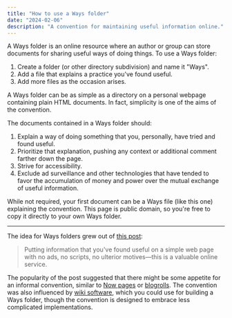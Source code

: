 ```yaml
---
title: "How to use a Ways folder"
date: "2024-02-06"
description: "A convention for maintaining useful information online."
---
```


A Ways folder is an online resource where an author or group can store documents for sharing useful ways of doing things. To use a Ways folder:

1. Create a folder (or other directory subdivision) and name it "Ways".
2. Add a file that explains a practice you've found useful.
3. Add more files as the occasion arises.

A Ways folder can be as simple as a directory on a personal webpage containing plain HTML documents. In fact, simplicity is one of the aims of the convention.

The documents contained in a Ways folder should:

1. Explain a way of doing something that you, personally, have tried and found useful.
2. Prioritize that explanation, pushing any context or additional comment farther down the page.
3. Strive for accessibility.
4. Exclude ad surveillance and other technologies that have tended to favor the accumulation of money and power over the mutual exchange of useful information.

While not required, your first document can be a Ways file (like this one) explaining the convention. This page is public domain, so you're free to copy it directly to your own Ways folder.

---

The idea for Ways folders grew out of [this post](https://merveilles.town/@lrhodes/111845863322265076):

> Putting information that you've found useful on a simple web page with no ads, no scripts, no ulterior motives—this is a valuable online service.

The popularity of the post suggested that there might be some appetite for an informal convention, similar to [Now pages](https://nownownow.com/about) or [blogrolls](https://blogroll.org/what-are-blogrolls/). The convention was also influenced by [wiki software](https://en.wikipedia.org/wiki/Wiki), which you could use for building a Ways folder, though the convention is designed to embrace less complicated implementations.
